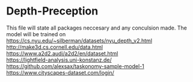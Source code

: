 # Depth-Preception
This file will state all packages neccesary and any conculsion made.
The model will be trained on 
https://cs.nyu.edu/~silberman/datasets/nyu_depth_v2.html  
http://make3d.cs.cornell.edu/data.html  
https://www.a2d2.audi/a2d2/en/dataset.html  
https://lightfield-analysis.uni-konstanz.de/  
https://github.com/alexsax/taskonomy-sample-model-1   
https://www.cityscapes-dataset.com/login/

